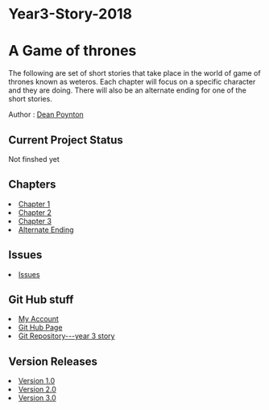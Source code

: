 # Year3-Story-2018

# A Game of thrones
<p>
	The following are set of short stories that take place in the world of game of thrones known as weteros.
	Each chapter will focus on a specific character and they are doing. There will also be an alternate
	ending for one of the short stories.
</p>
<p> Author : <a href="https://github.com/FreakyFishGuy">Dean Poynton</a> </p>

<h2>Current Project Status</h2>

<p>Not finshed yet</p>

<h2>Chapters</h2>

<li><a href="https://freakyfishguy.github.io/year3-story-2018/Chapter1.html">Chapter 1</a></li>
<li><a href="https://freakyfishguy.github.io/year3-story-2018/Chapter2.html">Chapter 2</a></li>
<li><a href="https://freakyfishguy.github.io/year3-story-2018/Chapter3.html">Chapter 3</a></li>
<li><a href="https://freakyfishguy.github.io/year3-story-2018/Alternate Ending.html">Alternate Ending</a></li>

<h2>Issues</h2>

<li><a href="https://github.com/FreakyFishGuy/year3-story-2018/issues">Issues</a></li>

<h2>Git Hub stuff</h2>

<li><a href="https://github.com/FreakyFishGuy">My Account</a></li>
<li><a href="https://freakyfishguy.github.io/year3-story-2018">Git Hub Page</a></li>
<li><a href="https://github.com/FreakyFishGuy/year3-story-2018">Git Repository---year 3 story</a></li>

<h2>Version Releases</h2>

<li><a href="https://github.com/FreakyFishGuy/year3-story-2018/releases/tag/V1">Version 1.0</a></li>
<li><a href="https://github.com/FreakyFishGuy/year3-story-2018/releases/tag/V2">Version 2.0</a></li>
<li><a href="https://github.com/FreakyFishGuy/year3-story-2018/releases/tag/V3">Version 3.0</a></li>
